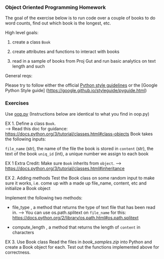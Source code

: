 ### Object Oriented Programming Homework

The goal of the exercise below is to run code over a couple of books to do word counts, find out which book is the longest, etc. 

High level goals:

1. create a class `Book`

2. create attributes and functions to interact with books

3. read in a sample of books from Proj Gut and run basic analytics on text length and such


General reqs:

Please try to 
follow either the official [Python style guidelines]( https://www.python.org/dev/peps/pep-0008/)
or the [Google Python Style guide] (https://google.github.io/styleguide/pyguide.html)


### Exercises 

Use [oop.py](https://github.com/patrickschu/pythonhomework/blob/master/oop.py)
(Instructions below are identical to what you find in oop.py)

EX 1. Define a class `Book`.  
 --> Read this doc for guidance: https://docs.python.org/3/tutorial/classes.html#class-objects
Book takes the following inputs:

`file_name` (str), the name of the file the book is stored in
`content`  (str), the text of the book
`uniq_id` (int), a unique number we assign to each book


EX 1 Extra Credit: Make sure `Book` inherits from `object`.
 --> https://docs.python.org/3/tutorial/classes.html#inheritance


EX 2. Adding methods
Test the Book class on some random input to make sure it works, i.e.  come up with a made up file_name, content, etc and initialize a Book object

Implement the following two methods:

- file_type , a method that returns the type of text file that has been read in. 
--> You can use os.path.splitext on `file_name` for this: https://docs.python.org/2/library/os.path.html#os.path.splitext

- compute_length , a method that returns the length of `content` in characters


EX 3. Use Book class
Read the files in *book_samples.zip* into Python and create a Book object for each. 
Test out the functions implemented above for correctness. 

